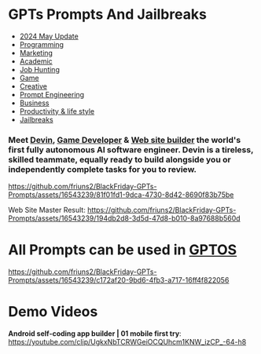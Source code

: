 # GPTs Prompts And Jailbreaks

- [2024 May Update](./2024-May-Update.md)
- [Programming](./Programming.md)
- [Marketing](./Marketing.md)
- [Academic](./Academic.md)
- [Job Hunting](./Job-Hunting.md)
- [Game](./Game.md)
- [Creative](./Creative.md)
- [Prompt Engineering](./Prompt-Engineering.md)
- [Business](./Business.md)
- [Productivity & life style](./Productivity-&-life-style.md)
- [Jailbreaks](./Jailbreaks.md)

### Meet [Devin](https://gptcall.net/chat#id=&contactName=Developer+Devin), [Game Developer](https://gptcall.net/chat#id=&contactName=Game+Developer) & [Web site builder](https://gptcall.net/chat#id=&contactName=Web+Site+Master) the world's first fully autonomous AI software engineer. Devin is a tireless, skilled teammate, equally ready to build alongside you or independently complete tasks for you to review.

https://github.com/friuns2/BlackFriday-GPTs-Prompts/assets/16543239/81f01fd1-9dca-4730-8d42-8690f83b75be

Web Site Master Result:
https://github.com/friuns2/BlackFriday-GPTs-Prompts/assets/16543239/194db2d8-3d5d-47d8-b010-8a97688b560d




# All Prompts can be used in [GPTOS](https://play.google.com/store/apps/details?id=gptos.intelligence.assistant)

https://github.com/friuns2/BlackFriday-GPTs-Prompts/assets/16543239/c172af20-9bd6-4fb3-a717-16ff4f822056
# Demo Videos 
**Android self-coding app builder | 01 mobile first try**: https://youtube.com/clip/UgkxNbTCRWGeiOCQUhcm1KNW_izCP_-64-h8




